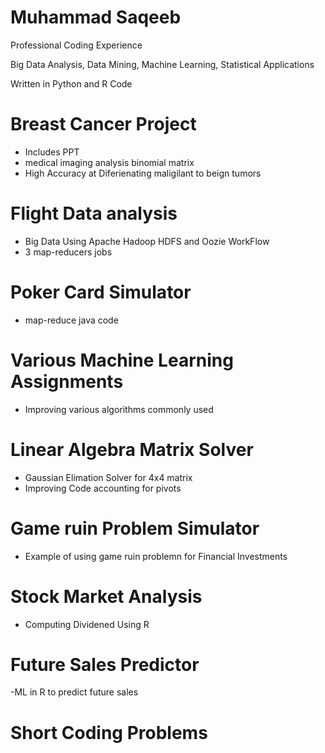 # Muhammad Saqeeb
Professional Coding Experience 

Big Data Analysis, Data Mining, Machine Learning, Statistical Applications

Written in Python and R Code

# Breast Cancer Project
- Includes PPT
- medical imaging analysis binomial matrix 
- High Accuracy at Diferienating maligilant to beign tumors
# Flight Data analysis
- Big Data Using Apache Hadoop HDFS and Oozie WorkFlow
- 3 map-reducers jobs
# Poker Card Simulator
- map-reduce java code

# Various Machine Learning Assignments 
- Improving various algorithms commonly used 
# Linear Algebra Matrix Solver
- Gaussian Elimation Solver for 4x4 matrix
- Improving Code accounting for pivots

# Game ruin Problem Simulator
- Example of using game ruin problemn for Financial Investments

# Stock Market Analysis
- Computing Dividened Using R
# Future Sales Predictor
-ML in R to predict future sales
# Short Coding Problems
